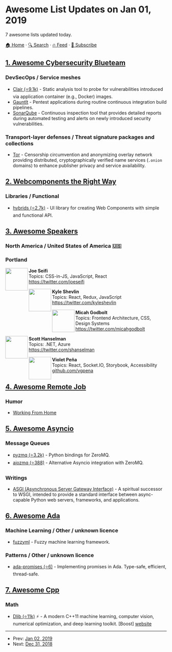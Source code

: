 # Awesome List Updates on Jan 01, 2019

7 awesome lists updated today.

[🏠 Home](/README.md) · [🔍 Search](https://www.trackawesomelist.com/search/) · [🔥 Feed](https://www.trackawesomelist.com/rss.xml) · [📮 Subscribe](https://trackawesomelist.us17.list-manage.com/subscribe?u=d2f0117aa829c83a63ec63c2f&id=36a103854c)



## [1. Awesome Cybersecurity Blueteam](/content/fabacab/awesome-cybersecurity-blueteam/README.md)

### DevSecOps / Service meshes

*   [Clair (⭐9.1k)](https://github.com/coreos/clair) - Static analysis tool to probe for vulnerabilities introduced via application container (e.g., Docker) images.
*   [Gauntlt](http://gauntlt.org/) - Pentest applications during routine continuous integration build pipelines.
*   [SonarQube](https://sonarqube.org) - Continuous inspection tool that provides detailed reports during automated testing and alerts on newly introduced security vulnerabilities.

### Transport-layer defenses / Threat signature packages and collections

*   [Tor](https://torproject.org/) - Censorship circumvention and anonymizing overlay network providing distributed, cryptographically verified name services (`.onion` domains) to enhance publisher privacy and service availability.

## [2. Webcomponents the Right Way](/content/mateusortiz/webcomponents-the-right-way/README.md)

### Libraries / Functional

*   [hybrids (⭐2.7k)](https://github.com/hybridsjs/hybrids) - UI library for creating Web Components with simple and functional API.

## [3. Awesome Speakers](/content/karlhorky/awesome-speakers/README.md)

### North America / United States of America 🇺🇸

### Portland

<img src="https://res.cloudinary.com/dsscw65fc/image/twitter_name/joeseifi" height="70px" width="70px" align="left" alt="" />

**Joe Seifi**\
Topics: CSS-in-JS, JavaScript, React\
<https://twitter.com/joeseifi>

<img src="https://res.cloudinary.com/dsscw65fc/image/twitter_name/kyleshevlin" height="70px" width="70px" align="left" alt="" />

**Kyle Shevlin**\
Topics: React, Redux, JavaScript\
<https://twitter.com/kyleshevlin>

<img src="https://res.cloudinary.com/dsscw65fc/image/twitter_name/micahgodbolt" height="70px" width="70px" align="left" alt="" />

**Micah Godbolt**\
Topics: Frontend Architecture, CSS, Design Systems\
<https://twitter.com/micahgodbolt>

<img src="https://res.cloudinary.com/dsscw65fc/image/twitter_name/shanselman" height="70px" width="70px" align="left" alt="" />

**Scott Hanselman**\
Topics: .NET, Azure\
<https://twitter.com/shanselman>

<img src="https://avatars1.githubusercontent.com/u/1166226?s=460&v=4" height="70px" width="70px" align="left" alt="" />

**Violet Peña**\
Topics: React, Socket.IO, Storybook, Accessibility\
[github.com/vgpena](https://github.com/vgpena)

## [4. Awesome Remote Job](/content/lukasz-madon/awesome-remote-job/README.md)

### Humor

*   [Working From Home](https://www.youtube.com/watch?v=IW3lhfVpLL4)

## [5. Awesome Asyncio](/content/timofurrer/awesome-asyncio/README.md)

### Message Queues

*   [pyzmq (⭐3.2k)](https://github.com/zeromq/pyzmq) - Python bindings for ZeroMQ.
*   [aiozmq (⭐388)](https://github.com/aio-libs/aiozmq) - Alternative Asyncio integration with ZeroMQ.

### Writings

*   [ASGI (Asynchronous Server Gateway Interface)](https://asgi.readthedocs.io/en/latest/) - A spiritual successor to WSGI, intended to provide a standard interface between async-capable Python web servers, frameworks, and applications.

## [6. Awesome Ada](/content/ohenley/awesome-ada/README.md)

### Machine Learning / Other / unknown licence

*   [fuzzyml](https://sourceforge.net/projects/fuzzyml/) - Fuzzy machine learning framework.

### Patterns / Other / unknown licence

*   [ada-promises (⭐6)](https://github.com/briot/Ada-promises) - Implementing promises in Ada. Type-safe, efficient, thread-safe.

## [7. Awesome Cpp](/content/fffaraz/awesome-cpp/README.md)

### Math

*   [Dlib (⭐11k)](https://github.com/davisking/dlib) :zap: - A modern C++11 machine learning, computer vision, numerical optimization, and deep learning toolkit. \[Boost] [website](http://dlib.net/)

---

- Prev: [Jan 02, 2019](/content/2019/01/02/README.md)
- Next: [Dec 31, 2018](/content/2018/12/31/README.md)